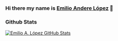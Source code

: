 ### Hi there my name is [Emilio Andere López](http://softtek.com) 👋

### Github Stats

[![Emilio A. López GitHub Stats](https://github-readme-stats.vercel.app/api?username=EmilioAndere&show_icons=true&count_private=true)](https://github.com/EmilioAndere)

<!--
**EmilioAndere/EmilioAndere** is a ✨ _special_ ✨ repository because its `README.md` (this file) appears on your GitHub profile.

Here are some ideas to get you started:

- 🔭 I’m currently working on ...
- 🌱 I’m currently learning ...
- 👯 I’m looking to collaborate on ...
- 🤔 I’m looking for help with ...
- 💬 Ask me about ...
- 📫 How to reach me: ...
- 😄 Pronouns: ...
- ⚡ Fun fact: ...
-->
